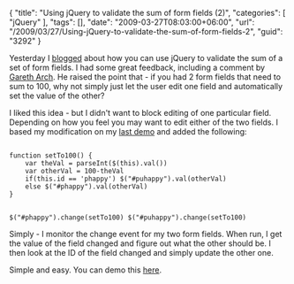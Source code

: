 {
	"title": "Using jQuery to validate the sum of form fields (2)",
	"categories": [
		"jQuery"
	],
	"tags": [],
	"date": "2009-03-27T08:03:00+06:00",
	"url": "/2009/03/27/Using-jQuery-to-validate-the-sum-of-form-fields-2",
	"guid": "3292"
}

Yesterday I <a href="http://www.raymondcamden.com/index.cfm/2009/3/26/Using-jQuery-to-validate-the-sum-of-form-fields">blogged</a> about how you can use jQuery to validate the sum of a set of form fields. I had some great feedback, including a comment by <a href="http://flexoop.com/">Gareth Arch</a>. He raised the point that - if you had 2 form fields that need to sum to 100, why not simply just let the user edit one field and automatically set the value of the other?

I liked this idea - but I didn't want to block editing of one particular field. Depending on how you feel you may want to edit either of the two fields. I based my modification on my <a href="http://www.coldfusionjedi.com/demos/cv/cv2.html">last demo</a> and added the following:

<code>
function setTo100() {	
	var theVal = parseInt($(this).val())
	var otherVal = 100-theVal
	if(this.id == 'phappy') $("#puhappy").val(otherVal)
	else $("#phappy").val(otherVal)
}
	
$("#phappy").change(setTo100)
$("#puhappy").change(setTo100)
</code>

Simply - I monitor the change event for my two form fields. When run, I get the value of the field changed and figure out what the other should be. I then look at the ID of the field changed and simply update the other one. 

Simple and easy. You can demo this <a href="http://www.coldfusionjedi.com/demos/cv/cv3.html">here</a>.